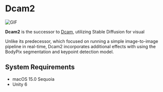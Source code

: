 # Dcam2

![GIF](https://github.com/user-attachments/assets/02437863-9acb-4942-902a-67697bee70a0)

**Dcam2** is the successor to [Dcam], utilizing Stable Diffusion for visual

Unlike its predecessor, which focused on running a simple image-to-image
pipeline in real-time, Dcam2 incorporates additional effects with using the
BodyPix segmentation and keypoint detection model.

[Dcam]: https://github.com/keijiro/Dcam/

## System Requirements

- macOS 15.0 Sequoia
- Unity 6

